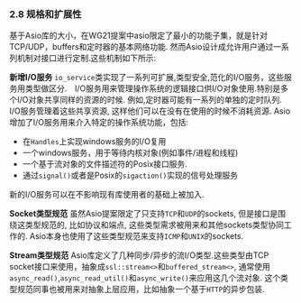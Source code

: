 ### 2.8 规格和扩展性

基于Asio库的大小，在WG21提案中asio限定了最小的功能子集，就是针对TCP/UDP，buffers和定时器的基本网络功能. 然而Asio设计成允许用户通过一系列机制对接口进行定制.这些机制如下所示:

**新增I/O服务**
`io_service`类实现了一系列可扩展,类型安全,范化的I/O服务，这些服务用类型做区分.　I/O服务用来管理操作系统的逻辑接口供I/O对象使用.特别是多个I/O对象共享同样的资源的时候. 例如,定时器可能有一系列的单独的定时队列. I/O服务管理着这些共享资源, 这样他们可以在没有在使用的时候不消耗资源.
Asio增加了I/O服务用来介入特定的操作系统功能，包括:
* 在`Handles`上实现windows服务的I/O复用
* 一个windows服务，用于等待内核对象(例如事件/进程和线程)
* 一个基于流对象的文件描述符的Posix接口服务.
* 通过`signal()`或者是Posix的`sigaction()`实现的信号处理服务

新的I/O服务可以在不影响现有库使用者的基础上被加入.

**Socket类型规范**
虽然Asio提案限定了只支持`TCP`和`UDP`的sockets, 但是接口是围绕这类型规范的, 比如协议和端点, 这些类型需求被用来和其他sockets类型协同工作的. Asio本身也使用了这些类型规范来支持`ICMP`和`UNIX`的sockets.

**Stream类型规范**
Asio库定义了几种同步/异步的流I/O类型.这些类型由TCP socket接口来使用，抽象成`ssl::stream<>`和`buffered_stream<>`, 通常使用`async_read()`,`async_read_util()`和`async_write()`来应用这几个流对象. 这个类型规范同事也被用来对抽象上层应用，比如抽象一个基于`HTTP`的异步包装.
